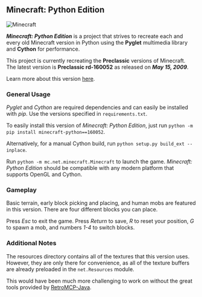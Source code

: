 ## Minecraft: Python Edition

![Minecraft](/screenshot.png?raw=true)

_**Minecraft: Python Edition**_ is a project that strives to recreate each and every old Minecraft version in Python using the **Pyglet** multimedia library and **Cython** for performance.

This project is currently recreating the **Preclassic** versions of Minecraft. The latest version is **Preclassic rd-160052** as released on _**May 15, 2009**_.

Learn more about this version [here](https://minecraft.fandom.com/wiki/Java_Edition_pre-Classic_rd-160052).

### General Usage

*Pyglet* and *Cython* are required dependencies and can easily be installed with *pip*. Use the versions specified in `requirements.txt`.

To easily install this version of *Minecraft: Python Edition*, just run `python -m pip install minecraft-python==160052`.

Alternatively, for a manual Cython build, run `python setup.py build_ext --inplace`.

Run `python -m mc.net.minecraft.Minecraft` to launch the game. *Minecraft: Python Edition* should be compatible with any modern platform that supports OpenGL and Cython.

### Gameplay

Basic terrain, early block picking and placing, and human mobs are featured in this version. There are four different blocks you can place.

Press *Esc* to exit the game. Press *Return* to save, *R* to reset your position, *G* to spawn a mob, and numbers *1-4* to switch blocks.

### Additional Notes

The resources directory contains all of the textures that this version uses. However,
they are only there for convenience, as all of the texture buffers are already preloaded
in the `net.Resources` module.

This would have been much more challenging to work on without the great tools provided by [RetroMCP-Java](https://github.com/MCPHackers/RetroMCP-Java).
